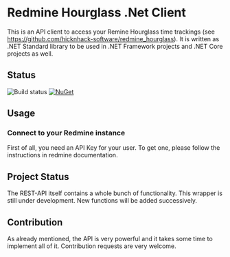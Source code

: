 # Redmine Hourglass .Net Client

This is an API client to access your Remine Hourglass time trackings (see https://github.com/hicknhack-software/redmine_hourglass). It is written as .NET Standard library to be used in .NET Framework projects and .NET Core projects as well. 

## Status

![Build status](https://travis-ci.org/DevelappersGmbH/RedmineHourglassNet.svg?branch=master)
[![NuGet](https://img.shields.io/nuget/dt/DevelappersGmbH.RedmineHourglassNet.svg)](https://www.nuget.org/packages/DevelappersGmbH.RedmineHourglassNet/)

## Usage

### Connect to your Redmine instance

First of all, you need an API Key for your user. To get one, please follow the instructions in redmine documentation.


## Project Status

The REST-API itself contains a whole bunch of functionality. This wrapper is still under development. New functions will be added 
successively.

## Contribution

As already mentioned, the API is very powerful and it takes some time to implement all of it. Contribution requests are very welcome.
